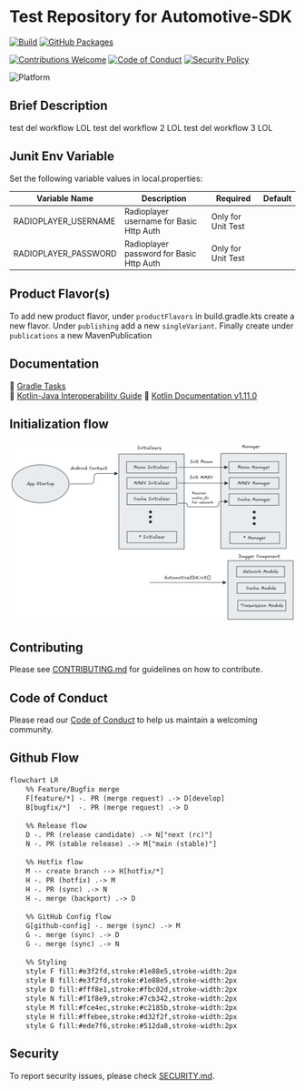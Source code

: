 # Test Repository for Automotive-SDK

[![Build](https://github.com/lorenzopaolo-cocchinone/automotive-sdk/actions/workflows/publish.yaml/badge.svg?branch=main)](https://github.com/lorenzopaolo-cocchinone/automotive-sdk/actions/workflows/publish-with-tests.yaml?branch=main)
[![GitHub Packages](https://img.shields.io/badge/Maven-GitHub%20Packages-blueviolet?logo=github)](https://github.com/lorenzopaolo-cocchinone/automotive-sdk/packages)

[![Contributions Welcome](https://img.shields.io/badge/contributions-welcome-brightgreen.svg)](./CONTRIBUTING.md)
[![Code of Conduct](https://img.shields.io/badge/Code%20of%20Conduct-Enabled-blueviolet)](./CODE_OF_CONDUCT.md)
[![Security Policy](https://img.shields.io/badge/security-policy-blue.svg)](./SECURITY.md)

![Platform](https://img.shields.io/badge/platform-android%20automotive-brightgreen)

## Brief Description
test del workflow LOL
test del workflow 2 LOL
test del workflow 3 LOL

## Junit Env Variable
Set the following variable values in local.properties:

| Variable Name        | Description                              | Required           | Default |
|----------------------|------------------------------------------|--------------------|---------|
| RADIOPLAYER_USERNAME | Radioplayer username for Basic Http Auth | Only for Unit Test |         |
| RADIOPLAYER_PASSWORD | Radioplayer password for Basic Http Auth | Only for Unit Test |         |

## Product Flavor(s)
To add new product flavor, under `productFlavors` in build.gradle.kts create a new flavor.
Under `publishing` add a new `singleVariant`. Finally create  under `publications` a new MavenPublication

## Documentation
📄 [Gradle Tasks](docs/gradle-tasks.md)  
📄 [Kotlin-Java Interoperability Guide](docs/kotlin-java-interoperability.md)
📄 [Kotlin Documentation v1.11.0](docs/1.11.0/index.html)

## Initialization flow
![init_flow.png](docs/readme_assets/init_flow.png)

## Contributing

Please see [CONTRIBUTING.md](./CONTRIBUTING.md) for guidelines on how to contribute.

## Code of Conduct

Please read our [Code of Conduct](./CODE_OF_CONDUCT.md) to help us maintain a welcoming community.

## Github Flow
```mermaid
flowchart LR
    %% Feature/Bugfix merge
    F[feature/*] -. PR (merge request) .-> D[develop]
    B[bugfix/*]  -. PR (merge request) .-> D

    %% Release flow
    D -. PR (release candidate) .-> N["next (rc)"]
    N -. PR (stable release) .-> M["main (stable)"]

    %% Hotfix flow
    M -- create branch --> H[hotfix/*]
    H -. PR (hotfix) .-> M
    H -. PR (sync) .-> N
    H -. merge (backport) .-> D

    %% GitHub Config flow
    G[github-config] -. merge (sync) .-> M
    G -. merge (sync) .-> D
    G -. merge (sync) .-> N

    %% Styling
    style F fill:#e3f2fd,stroke:#1e88e5,stroke-width:2px
    style B fill:#e3f2fd,stroke:#1e88e5,stroke-width:2px
    style D fill:#fff8e1,stroke:#fbc02d,stroke-width:2px
    style N fill:#f1f8e9,stroke:#7cb342,stroke-width:2px
    style M fill:#fce4ec,stroke:#c2185b,stroke-width:2px
    style H fill:#ffebee,stroke:#d32f2f,stroke-width:2px
    style G fill:#ede7f6,stroke:#512da8,stroke-width:2px
```

## Security

To report security issues, please check [SECURITY.md](./SECURITY.md).

